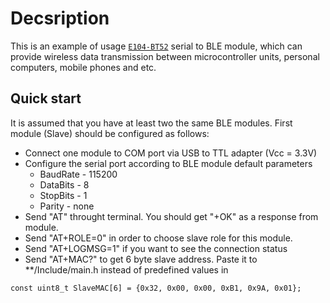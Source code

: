 # Decsription
This is an example of usage [`E104-BT52`](https://www.ebyte.com/en/product-view-news.html?id=1061)
serial to BLE module, which can provide wireless data transmission between microcontroller units,
personal computers, mobile phones and etc.
## Quick start
It is assumed that you have at least two the same BLE modules.
First module (Slave) should be configured as follows:
* Connect one module to COM port via USB to TTL adapter (Vcc = 3.3V)
* Configure the serial port according to BLE module default parameters
  - BaudRate - 115200
  - DataBits - 8
  - StopBits - 1
  - Parity - none
* Send "AT" throught terminal. You should get "+OK" as a response from module.
* Send "AT+ROLE=0" in order to choose slave role for this module.
* Send "AT+LOGMSG=1" if you want to see the connection status
* Send "AT+MAC?" to get 6 byte slave address. 
Paste it to **/Include/main.h 
instead of predefined values in
```
const uint8_t SlaveMAC[6] = {0x32, 0x00, 0x00, 0xB1, 0x9A, 0x01};
```

